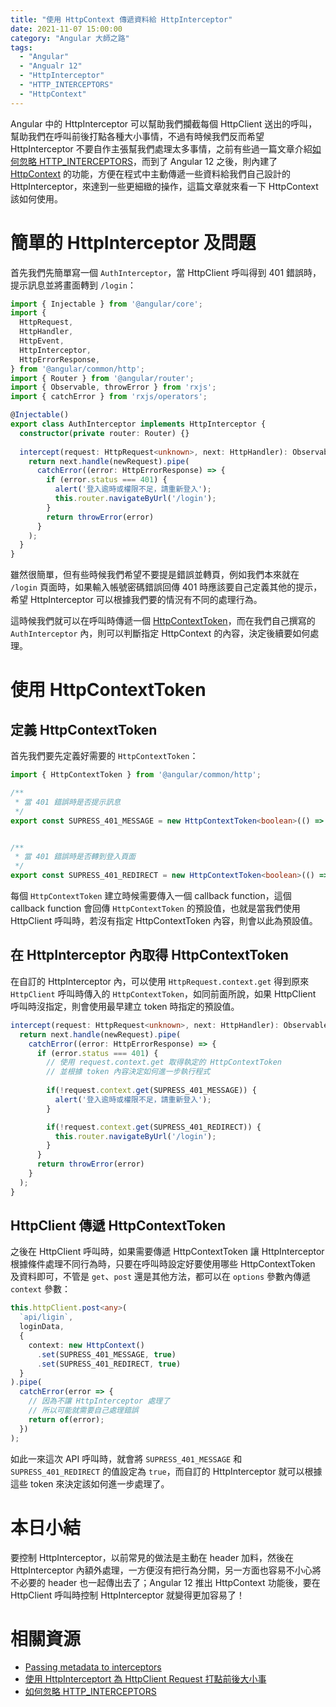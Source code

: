```yaml
---
title: "使用 HttpContext 傳遞資料給 HttpInterceptor"
date: 2021-11-07 15:00:00
category: "Angular 大師之路"
tags:
  - "Angular"
  - "Angualr 12"
  - "HttpInterceptor"
  - "HTTP_INTERCEPTORS"
  - "HttpContext"
---
```


Angular 中的 HttpInterceptor 可以幫助我們攔截每個 HttpClient 送出的呼叫，幫助我們在呼叫前後打點各種大小事情，不過有時候我們反而希望 HttpInterceptor 不要自作主張幫我們處理太多事情，之前有些過一篇文章介紹[如何忽略 HTTP_INTERCEPTORS](https://fullstackladder.dev/blog/2019/01/06/mastering-angular-31-how-to-create-new-http-client-and-ignore-http-interceptors/)，而到了 Angular 12 之後，則內建了 [HttpContext](https://angular.io/api/common/http/HttpContext) 的功能，方便在程式中主動傳遞一些資料給我們自己設計的 HttpInterceptor，來達到一些更細緻的操作，這篇文章就來看一下 HttpContext 該如何使用。

<!-- more -->

# 簡單的 HttpInterceptor 及問題

首先我們先簡單寫一個 `AuthInterceptor`，當 HttpClient 呼叫得到 401 錯誤時，提示訊息並將畫面轉到 `/login`：

```typescript
import { Injectable } from '@angular/core';
import {
  HttpRequest,
  HttpHandler,
  HttpEvent,
  HttpInterceptor,
  HttpErrorResponse,
} from '@angular/common/http';
import { Router } from '@angular/router';
import { Observable, throwError } from 'rxjs';
import { catchError } from 'rxjs/operators';

@Injectable()
export class AuthInterceptor implements HttpInterceptor {
  constructor(private router: Router) {}
  
  intercept(request: HttpRequest<unknown>, next: HttpHandler): Observable<HttpEvent<unknown>> {
    return next.handle(newRequest).pipe(
      catchError((error: HttpErrorResponse) => {
        if (error.status === 401) {
          alert('登入逾時或權限不足，請重新登入');
          this.router.navigateByUrl('/login');
        }
        return throwError(error)
      }
    );
  }
}
```

雖然很簡單，但有些時候我們希望不要提是錯誤並轉頁，例如我們本來就在 `/login` 頁面時，如果輸入帳號密碼錯誤回傳 401 時應該要自己定義其他的提示，希望 HttpInterceptor 可以根據我們要的情況有不同的處理行為。

這時候我們就可以在呼叫時傳遞一個 [HttpContextToken](https://angular.io/api/common/http/HttpContextToken)，而在我們自己撰寫的 `AuthInterceptor` 內，則可以判斷指定 HttpContext 的內容，決定後續要如何處理。

# 使用 HttpContextToken

## 定義 HttpContextToken

首先我們要先定義好需要的 `HttpContextToken`：

```typescript
import { HttpContextToken } from '@angular/common/http';

/**
 * 當 401 錯誤時是否提示訊息
 */
export const SUPRESS_401_MESSAGE = new HttpContextToken<boolean>(() => false);


/**
 * 當 401 錯誤時是否轉到登入頁面
 */
export const SUPRESS_401_REDIRECT = new HttpContextToken<boolean>(() => false);

```

每個 `HttpContextToken` 建立時候需要傳入一個 callback function，這個 callback function 會回傳 `HttpContextToken` 的預設值，也就是當我們使用 HttpClient 呼叫時，若沒有指定 HttpContextToken 內容，則會以此為預設值。

## 在 HttpInterceptor 內取得 HttpContextToken

在自訂的 HttpInterceptor 內，可以使用 `HttpRequest.context.get` 得到原來 `HttpClient` 呼叫時傳入的 `HttpContextToken`，如同前面所說，如果 HttpClient 呼叫時沒指定，則會使用最早建立 token 時指定的預設值。

```typescript
intercept(request: HttpRequest<unknown>, next: HttpHandler): Observable<HttpEvent<unknown>> {
  return next.handle(newRequest).pipe(
    catchError((error: HttpErrorResponse) => {
      if (error.status === 401) {
        // 使用 request.context.get 取得執定的 HttpContextToken
        // 並根據 token 內容決定如何進一步執行程式
        
        if(!request.context.get(SUPRESS_401_MESSAGE)) {
          alert('登入逾時或權限不足，請重新登入');          
        }

        if(!request.context.get(SUPRESS_401_REDIRECT)) {
          this.router.navigateByUrl('/login');          
        }
      }
      return throwError(error)
    }
  );
}
```

## HttpClient 傳遞 HttpContextToken

之後在 HttpClient 呼叫時，如果需要傳遞 HttpContextToken 讓 HttpInterceptor 根據條件處理不同行為時，只要在呼叫時設定好要使用哪些 HttpContextToken 及資料即可，不管是 `get`、`post` 還是其他方法，都可以在 `options` 參數內傳遞 `context` 參數：

```typescript
this.httpClient.post<any>(
  `api/ligin`, 
  loginData, 
  {
    context: new HttpContext()
      .set(SUPRESS_401_MESSAGE, true)
      .set(SUPRESS_401_REDIRECT, true)
  }
).pipe(
  catchError(error => {
    // 因為不讓 HttpInterceptor 處理了
    // 所以可能就需要自己處理錯誤
    return of(error);
  })
);
```

如此一來這次 API 呼叫時，就會將 `SUPRESS_401_MESSAGE` 和 `SUPRESS_401_REDIRECT` 的值設定為 `true`，而自訂的 HttpInterceptor 就可以根據這些 token 來決定該如何進一步處理了。

# 本日小結

要控制 HttpInterceptor，以前常見的做法是主動在 header 加料，然後在 HttpInterceptor 內額外處理，一方便沒有把行為分開，另一方面也容易不小心將不必要的 header 也一起傳出去了；Angular 12 推出 HttpContext 功能後，要在 HttpClient 呼叫時控制 HttpInterceptor 就變得更加容易了！

# 相關資源

- [Passing metadata to interceptors](https://angular.io/guide/http#passing-metadata-to-interceptors)
- [使用 HttpInterceptort 為 HttpClient Request 打點前後大小事](https://fullstackladder.dev/blog/2017/10/29/angular-advanced-handle-http-request-with-interceptor/)
- [如何忽略 HTTP_INTERCEPTORS](https://fullstackladder.dev/blog/2019/01/06/mastering-angular-31-how-to-create-new-http-client-and-ignore-http-interceptors/)
